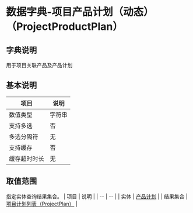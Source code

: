 # 数据字典-项目产品计划（动态）（ProjectProductPlan）
## 字典说明
用于项目关联产品及产品计划

## 基本说明
| 项目 | 说明 |
| -- | -- |
| 数值类型 | 字符串 |
| 支持多选 | 否 |
| 多选分隔符 | 无 |
| 支持缓存 | 否 |
| 缓存超时时长 | 无 |

## 取值范围
指定实体查询结果集合。
| 项目 | 说明 |
| -- | -- |
| 实体 | [产品计划](../module/zentao/ProductPlan) |
| 结果集合 | [项目计划列表（ProjectPlan）]() |

